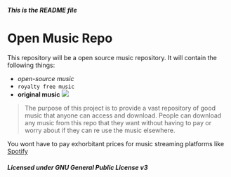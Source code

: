 ***This is the README file***
# **Open Music Repo**
This repository will be a open source music repository. 
It will contain the following things:
* _open-source music_
* `royalty free music`
* **original music**
![](https://www.flaticon.com/svg/vstatic/svg/4028/4028800.svg?token=exp=1614043240~hmac=31eacf4e87a7eb64d91ee7e80fe75b7f)
>The purpose of this project is to provide a vast repository of good music that anyone can access and download.
>People can download any music from this repo that they want without having to pay or worry about if they can re use the music elsewhere.

You wont have to pay exhorbitant prices for music streaming platforms like [Spotify](https://spotify.com)
##### Licensed under _GNU General Public License v3_  
